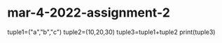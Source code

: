 # mar-4-2022-assignment-2
tuple1=("a","b","c")
tuple2=(10,20,30)
tuple3=tuple1+tuple2
print(tuple3)
